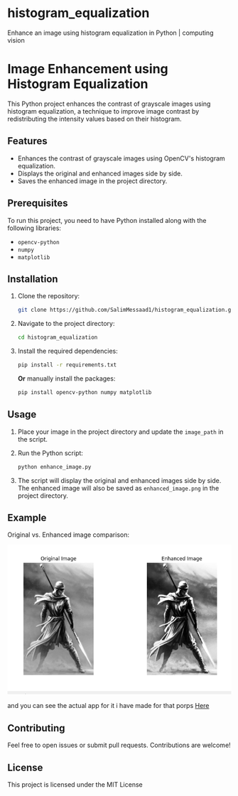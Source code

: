 # histogram_equalization
Enhance an image using histogram equalization in Python | computing vision
# Image Enhancement using Histogram Equalization

This Python project enhances the contrast of grayscale images using histogram equalization, a technique to improve image contrast by redistributing the intensity values based on their histogram.

## Features
- Enhances the contrast of grayscale images using OpenCV's histogram equalization.
- Displays the original and enhanced images side by side.
- Saves the enhanced image in the project directory.

## Prerequisites
To run this project, you need to have Python installed along with the following libraries:
- `opencv-python`
- `numpy`
- `matplotlib`

## Installation

1. Clone the repository:
    ```bash
    git clone https://github.com/SalimMessaad1/histogram_equalization.git
    ```

2. Navigate to the project directory:
    ```bash
    cd histogram_equalization
    ```

3. Install the required dependencies:
    ```bash
    pip install -r requirements.txt
    ```

    **Or** manually install the packages:
    ```bash
    pip install opencv-python numpy matplotlib
    ```

## Usage

1. Place your image in the project directory and update the `image_path` in the script.

2. Run the Python script:
    ```bash
    python enhance_image.py
    ```

3. The script will display the original and enhanced images side by side. The enhanced image will also be saved as `enhanced_image.png` in the project directory.

## Example

Original vs. Enhanced image comparison:

![Comparison Image](example.png)

and you can see the actual app for it i have made for that porps [Here](https://www.youtube.com/watch?v=GPJ8eXaKjq8)
## Contributing
Feel free to open issues or submit pull requests. Contributions are welcome!

## License
This project is licensed under the MIT License 

